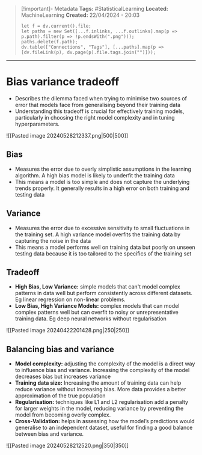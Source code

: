 > [!important]- Metadata
> **Tags:** #StatisticalLearning 
> **Located:** MachineLearning
> **Created:** 22/04/2024 - 20:03
> ```dataviewjs
> let f = dv.current().file;
> let paths = new Set([...f.inlinks, ...f.outlinks].map(p => p.path).filter(p => !p.endsWith(".png")));
> paths.delete(f.path);
> dv.table(["Connections", "Tags"], [...paths].map(p => [dv.fileLink(p), dv.page(p).file.tags.join("")]));
> ```

___
# Bias variance tradeoff
- Describes the dilemma faced when trying to minimise two sources of error that models face from generalising beyond their training data
- Understanding this tradeoff is crucial for effectively training models, particularly in choosing the right model complexity and in tuning hyperparameters.

![[Pasted image 20240528212337.png|500|500]]



## Bias
- Measures the error due to overly simplistic assumptions in the learning algorithm. A high bias model is likely to underfit the training data
- This means a model is too simple and does not capture the underlying trends properly. It generally results in a high error on both training and testing data

## Variance
- Measures the error due to excessive sensitivity to small fluctuations in the training set. A high variance model overfits the training data by capturing the noise in the data
- This means a model performs well on training data but poorly on unseen testing data because it is too tailored to the specifics of the training set


## Tradeoff
- **High Bias, Low Variance:** simple models that can't model complex patterns in data well but perform consistently across different datasets. Eg linear regression on non-linear problems.
- **Low Bias, High Variance Models:** complex models that can model complex patterns well but can overfit to noisy or unrepresentative training data. Eg deep neural networks without regularisation 



![[Pasted image 20240422201428.png|250|250]]
## Balancing bias and variance
- **Model complexity:** adjusting the complexity of the model is a direct way to influence bias and variance. Increasing the complexity of the model decreases bias but increases variance
- **Training data size:** Increasing the amount of training data can help reduce variance without increasing bias. More data provides a better approximation of the true population
- **Regularisation:** techniques like L1 and L2 regularisation add a penalty for larger weights in the model, reducing variance by preventing the model from becoming overly complex.
- **Cross-Validation:** helps in assessing how the model’s predictions would generalise to an independent dataset, useful for finding a good balance between bias and variance.

![[Pasted image 20240528212520.png|350|350]]